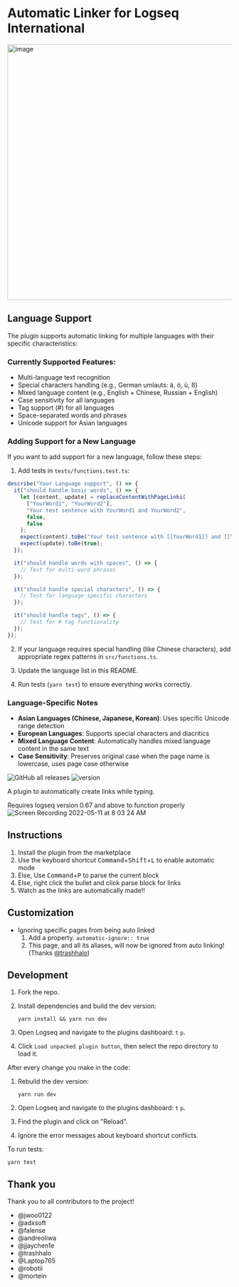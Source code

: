 # Automatic Linker for Logseq International

<img width="573" alt="image" src="https://github.com/user-attachments/assets/bc769b8d-fa9c-4f9d-9956-415f6393d8e5" />

## Language Support

The plugin supports automatic linking for multiple languages with their specific characteristics:

### Currently Supported Features:

- Multi-language text recognition
- Special characters handling (е.g., German umlauts: ä, ö, ü, ß)
- Mixed language content (e.g., English + Chinese, Russian + English)
- Case sensitivity for all languages
- Tag support (#) for all languages
- Space-separated words and phrases
- Unicode support for Asian languages

### Adding Support for a New Language

If you want to add support for a new language, follow these steps:

1. Add tests in `tests/functions.test.ts`:
```typescript
describe("Your Language support", () => {
  it("should handle basic words", () => {
    let [content, update] = replaceContentWithPageLinks(
      ["YourWord1", "YourWord2"],
      "Your test sentence with YourWord1 and YourWord2",
      false,
      false
    );
    expect(content).toBe("Your test sentence with [[YourWord1]] and [[YourWord2]]");
    expect(update).toBe(true);
  });

  it("should handle words with spaces", () => {
    // Test for multi-word phrases
  });

  it("should handle special characters", () => {
    // Test for language-specific characters
  });

  it("should handle tags", () => {
    // Test for # tag functionality
  });
});
```

2. If your language requires special handling (like Chinese characters), add appropriate regex patterns in `src/functions.ts`.

3. Update the language list in this README.

4. Run tests (`yarn test`) to ensure everything works correctly.

### Language-Specific Notes

- **Asian Languages (Chinese, Japanese, Korean)**: Uses specific Unicode range detection
- **European Languages**: Supports special characters and diacritics
- **Mixed Language Content**: Automatically handles mixed language content in the same text
- **Case Sensitivity**: Preserves original case when the page name is lowercase, uses page case otherwise

![GitHub all releases](https://img.shields.io/github/downloads/the-homeless-god/logseq-automatic-linker-international/total) ![version](https://img.shields.io/github/package-json/v/the-homeless-god/logseq-automatic-linker-international)

A plugin to automatically create links while typing.

Requires logseq version 0.67 and above to function properly
![Screen Recording 2022-05-11 at 8 03 24 AM](https://user-images.githubusercontent.com/80150109/167770331-a89d9939-888f-466c-9738-29daa263e724.gif)

## Instructions

1. Install the plugin from the marketplace
2. Use the keyboard shortcut <kbd>Command</kbd>+<kbd>Shift</kbd>+<kbd>L</kbd> to enable automatic mode
3. Else, Use <kbd>Command</kbd>+<kbd>P</kbd> to parse the current block
4. Else, right click the bullet and click parse block for links
5. Watch as the links are automatically made!!

## Customization

- Ignoring specific pages from being auto linked
  1. Add a property. `automatic-ignore:: true`
  2. This page, and all its aliases, will now be ignored from auto linking! (Thanks [@trashhalo](https://github.com/trashhalo))

## Development

1.  Fork the repo.
2.  Install dependencies and build the dev version:

        yarn install && yarn run dev

3.  Open Logseq and navigate to the plugins dashboard: `t` `p`.
4.  Click `Load unpacked plugin button`, then select the repo directory to load it.

After every change you make in the code:

1.  Rebuild the dev version:

        yarn run dev

2.  Open Logseq and navigate to the plugins dashboard: `t` `p`.
3.  Find the plugin and click on "Reload".
4.  Ignore the error messages about keyboard shortcut conflicts.

To run tests:

    yarn test


## Thank you
Thank you to all contributors to the project!
- @jwoo0122
- @adxsoft
- @falense
- @andreoliwa
- @jjaychen1e
- @trashhalo
- @Laptop765
- @robotii
- @mortein
